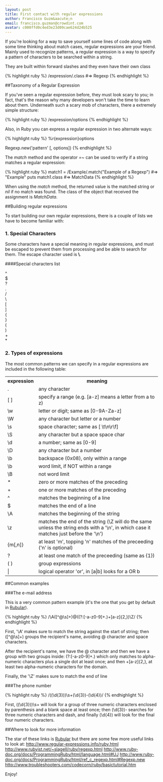 ```yaml
---
layout: post
title: First contact with regular expressions
author: Francisco Guzm&aacute;n
email: francisco.guzman@crowdint.com
avatar: c000ffd0c4ed3e23d09cae624d24b525
---
```


If you're looking for a way to save yourself some lines of code along with some time thinking about match cases, regular expressions are your friend. Mainly used to recognize patterns, a regular expression is a way to specify a pattern of characters to be searched within a string.

They are built within forward slashes and they even have their own class

{% highlight ruby %}
/expression/.class
#=> Regexp
{% endhighlight %}

##Taxonomy of a Regular Expression

If you've seen a regular expression before, they must look scary to you; in fact, that's the reason why many developers won't take the time to learn about them. Underneath such a scary mob of characters, there a extremely simple structure:

{% highlight ruby %}
/expression/options
{% endhighlight %}

Also, in Ruby you can express a regular expression in two alternate ways:

{% highlight ruby %}
%r{expression}options

Regexp.new('pattern' [, options])
{% endhighlight %}

The *match* method and the operator *=~* can be used to verify if a string matches a regular expression:

{% highlight ruby %}
match1 = /Example/.match("Example of a Regexp")
#=> "Example"
puts match1.class
#=> MatchData
{% endhighlight %}

When using the *match* method, the returned value is the matched string or *nil* if no match was found. The class of the object that received the assignment is *MatchData*.

##Building regular expressions

To start building our own regular expressions, there is a couple of lists we have to become familiar with:

### 1. Special Characters

Some characters have a special meaning in regular expressions, and must be escaped to prevent them from processing and be able to search for them. The escape character used is **\\**.

####Special characters list

^  
$  
?  
.  
/  
\\  
[  
]  
{  
}  
(  
)  
+  
\*  	

### 2. Types of expressions

The most common patterns we can specify in a regular expressions are included in the following table:

<table>
	<tr>
		<th>expression</th>
		<th>meaning</th>
  </tr>
  <tr>
		<td>.</td>
		<td>any character</td>
	</tr>
  <tr>
		<td>[ ]</td>
		<td>specify a range (e.g. [a-z] means a letter from a to z)</td>
	</tr>
  <tr>
		<td>\w</td>
		<td>letter or digit; same as [0-9A-Za-z]</td>
	</tr>
  <tr>
		<td>\W</td>
		<td>any character but letter or a number</td>
	</tr>
  <tr>
		<td>\s</td>
		<td>space character; same as [ \t\n\r\f]</td>
	</tr>
  <tr>
	  <td>\S</td>
	  <td>any character but a space space char</td>
	</tr>
  <tr>
	  <td>\d</td>
	  <td>a number; same as [0-9]</td>
	</tr>
  <tr>
	  <td>\D</td>
	  <td>any character but a number</td>
	</tr>
  <tr>
	  <td>\b</td>
	  <td>backspace (0x08), only within a range</td>
	</tr>
  <tr>
	  <td>\b</td>
	  <td>word limit, if NOT within a range</td>
	</tr>
  <tr>
	  <td>\B</td>
	  <td>not word limit</td>
	</tr>
  <tr>
	  <td>*</td>
	  <td>zero or more matches of the preceding</td>
	</tr>
  <tr>
	  <td>+</td>
	  <td>one or more matches of the preceding</td>
	</tr>
  <tr>
	  <td>^</td>
	  <td>matches the beginning of a line</td>
	</tr>
  <tr>
	  <td>$</td>
	  <td>matches the end of a line</td>
	</tr>
	<tr>
		<td>\A</td>
		<td>matches the beginning of the string</td>
	</tr>
	<tr>
		<td>\z</td>
		<td>matches the end of the string (\Z will do the same unless the string ends with a '\n', in which case it matches just before the '\n')</td>
  <tr>
	  <td>{m[,n]}</td>
	  <td>at least 'm', topping 'n' matches of the preceeding ('n' is optional)</td>
	</tr>
  <tr>
	  <td>?</td>
	  <td>at least one match of the preceeding (same as {1})</td>
	</tr>
  <tr>
	  <td>( )</td>
	  <td>group expressions</td>
	</tr>
	<tr>
		<td>|</td>
		<td>logical operator 'or', in [a|b] looks for a OR b</td>
	</tr>
</table>

##Common examples

###The e-mail address

This is a very common pattern example (it's the one that you get by default in [Rubular]("http://rubular.com")).

{% highlight ruby %}
/\A([^@\s]+)@((?:[-a-z0-9]+\.)+[a-z]{2,})\Z/
{% endhighlight %}


First, '\A' makes sure to match the string against the start of string; then ([^@\s]+) groups the recipient's name, avoiding @ character and space characters.

After the recipient's name, we have the @ character and then we have a group with two groups inside: (?:[-a-z0-9]+\.) which only matches to alpha-numeric characters plus a single dot at least once; and then +[a-z]{2,}, at least two alpha-numeric characters for the domain.

Finally, the '\Z' makes sure to match the end of line

###The phone number

{% highlight ruby %}
/\((\d{3})\)\s+(\d{3})-(\d{4})/
{% endhighlight %}

First, \((\d{3})\)\s+ will look for a group of three numeric characters enclosed by parenthesis and a blank space at least once; then (\d{3})- searches for three numeric characters and dash, and finally (\d{4}) will look for the final four numeric characters.

##Where to look for more information

The star of these links is [Rubular]("http://rubular.com")
but there are some few more useful links to look at:
<http://www.regular-expressions.info/ruby.html>
<http://www.rubyist.net/~slagell/ruby/regexp.html>
<http://www.ruby-doc.org/docs/ProgrammingRuby/html/language.html#UJ>
<http://www.ruby-doc.org/docs/ProgrammingRuby/html/ref_c_regexp.html#Regexp.new>
<http://www.troubleshooters.com/codecorn/ruby/basictutorial.htm>

Enjoy!
